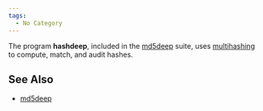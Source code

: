 ```yaml
---
tags:
  - No Category
---
```

The program **hashdeep**, included in the [md5deep](md5deep.md)
suite, uses [multihashing](multihashing.md) to compute, match,
and audit hashes.

## See Also

- [md5deep](md5deep.md)